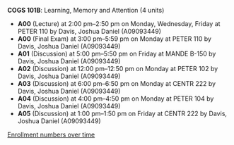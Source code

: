 **COGS 101B**: Learning, Memory and Attention (4 units)

- **A00** (Lecture) at 2:00 pm–2:50 pm on Monday, Wednesday, Friday at PETER 110 by Davis, Joshua Daniel (A09093449)
- **A00** (Final Exam) at 3:00 pm–5:59 pm on Monday at PETER 110 by Davis, Joshua Daniel (A09093449)
- **A01** (Discussion) at 5:00 pm–5:50 pm on Friday at MANDE B-150 by Davis, Joshua Daniel (A09093449)
- **A02** (Discussion) at 12:00 pm–12:50 pm on Monday at PETER 102 by Davis, Joshua Daniel (A09093449)
- **A03** (Discussion) at 6:00 pm–6:50 pm on Monday at CENTR 222 by Davis, Joshua Daniel (A09093449)
- **A04** (Discussion) at 4:00 pm–4:50 pm on Monday at PETER 104 by Davis, Joshua Daniel (A09093449)
- **A05** (Discussion) at 1:00 pm–1:50 pm on Friday at CENTR 222 by Davis, Joshua Daniel (A09093449)

[Enrollment numbers over time](./COGS101B.tsv)
